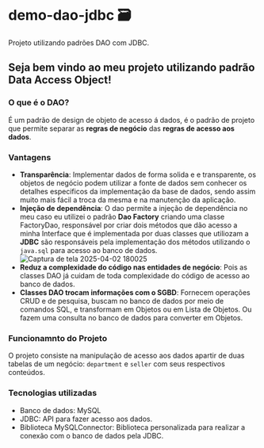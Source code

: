 # demo-dao-jdbc 🗃️
Projeto utilizando padrões DAO com JDBC.

<h2>Seja bem vindo ao meu projeto utilizando padrão Data Access Object!</h2>

### O que é o DAO?
É um padrão de design de objeto de acesso á dados, é o padrão de projeto que permite separar as **regras de negócio** das **regras de acesso aos dados**.

### Vantagens 

* **Transparência**: Implementar dados de forma solida e e transparente, os objetos de negócio podem utilizar a fonte de dados sem conhecer os detalhes especificos da implementação da base de dados, sendo assim muito mais fácil a troca da mesma e na manutenção da aplicação.
* **Injeção de dependência**: O dao permite a injeção de dependência no meu caso eu utilizei o padrão **Dao Factory** criando uma classe FactoryDao, responsável por criar dois métodos que dão acesso a minha Interface que é implementada por duas classes que utiliozam a **JDBC** são responsáveis pela implementação dos métodos utilizando o ````java.sql```` para acesso ao banco de dados.
 ![Captura de tela 2025-04-02 180025](https://github.com/user-attachments/assets/7721cff3-21f5-4fb8-afbf-129334887142)
* **Reduz a complexidade do código nas entidades de negócio**: Pois as classes DAO já cuidam de toda complexidade do código de acesso ao banco de dados.
* **Classes DAO trocam informações com o SGBD**: Fornecem operações CRUD e de pesquisa, buscam no banco de dados por meio de comandos SQL, e transformam em Objetos ou em Lista de Objetos. Ou fazem uma consulta no banco de dados para converter em Objetos.

### Funcionamnto do Projeto
O projeto consiste na manipulação de acesso aos dados apartir de duas tabelas de um negócio: ````department```` e ````seller```` com seus respectivos conteúdos. 

### Tecnologias utilizadas
* Banco de dados: MySQL
* JDBC: API para fazer acesso aos dados.
* Biblioteca MySQLConnector: Biblioteca personalizada para realizar a conexão com o banco de dados pela JDBC.


